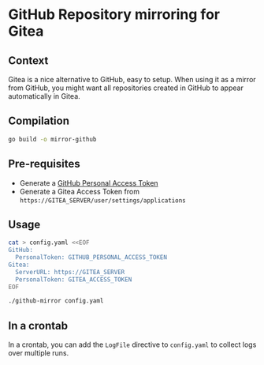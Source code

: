 # GitHub Repository mirroring for Gitea

## Context

Gitea is a nice alternative to GitHub, easy to setup.
When using it as a mirror from GitHub, you might want all repositories created in GitHub to appear automatically in Gitea.

## Compilation

```sh
go build -o mirror-github
```

## Pre-requisites

* Generate a [GitHub Personal Access Token](https://github.com/settings/tokens)
* Generate a Gitea Access Token from `https://GITEA_SERVER/user/settings/applications`

## Usage

```sh
cat > config.yaml <<EOF
GitHub:
  PersonalToken: GITHUB_PERSONAL_ACCESS_TOKEN
Gitea:
  ServerURL: https://GITEA_SERVER
  PersonalToken: GITEA_ACCESS_TOKEN
EOF
```

```sh
./github-mirror config.yaml
```

## In a crontab

In a crontab, you can add the `LogFile` directive to `config.yaml` to collect logs over multiple runs.
